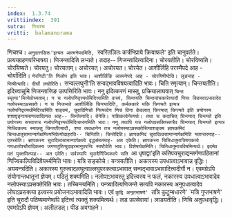 ```yaml
---
index:  1.3.74
vrittiindex:  391
sutra:  णिचश्च
vritti:  balamanorama 
---
```


णिचश्च। `अनुदात्तङितः'इत्यत आत्मनेपदमिति, `स्वरितञितः कर्त्रभिप्राये क्रियाफले' इति चानुवर्तते। प्रत्ययग्रहणपरिभाषया। णिजन्तादिति लभ्यते। तदाह-- णिजन्तादित्यादिना। चोरयतीति। चोरयिष्यति। चोरयिष्यते। चोरयतु। चोरयताम्। अचोरयत्। अचोरयत। चोरयेत। आशीर्लिहि परस्मैपदे आह - चोर्यादिति। `णेरनिटी'ति णिलोप इति भावः। आशीर्लिङि आत्मनेपदे आह - चोरयिषीष्टेति। लुङ्याह - णिश्रीत्यादि। दीर्घो लघोरिति। `सन्वल्लघुनी'ति सन्वद्भावविषयत्वादिति भावः। चिति स्मृत्याम्। चिन्तयतीति। इदित्त्वान्नुमि णिजन्तात्तिङ उत्पत्तिरिति भावः। ननु इदित्करणं मास्तु, प्रक्रियालाघवात् `चिन्त स्मृत्या'मित्येवोच्यताम्। न च नलोपनिवृत्त्यर्थमिदित्त्वमिति वाच्यं, चिन्तयति चिन्तयांचकारेत्यादौ णिचः क्ङित्त्वाऽभावादेव नलोपस्याऽप्रसक्तेः। न च णिजभावे आशीर्लिङि चिन्त्यादिति, कर्मलकारे यकि चिन्त्यते इत्यत्र नलोपनिवृत्त्यर्थमिदित्त्वमिति शङ्क्यं, चुरादिणिचो नित्यत्वेन णिचं विना केवलात् चिन्त्यात् चिन्त्यते इति प्रयोगस्य शशशृङ्गायमाणत्वादित्यत आह-- चिन्तेत्यादि। तेनेति। पाक्षिकत्वेनेत्यर्थः। तथा च कदाचित् चिन्त्यात् चिन्त्यते इति प्रयोगस्य सत्त्वात्तत्र नलोपनिवृत्त्यर्थमिदित्करणमिति भावः। ननु तथापि यत्र नलोपप्रसक्तिस्तत्रैव चिन्त्यात् चिन्त्यते इत्यत्र णिज्विकल्पः स्यान्नतु चिन्ततीत्यादौ, शपा व्यवधानेन तत्र नलोपस्याऽप्रसक्तेरित्याशङ्क्य ज्ञापकमिदं चिन्तधातुसामान्यापेक्षमित्यभिप्रेत्योदाहरति-- चिन्तिति। चिन्तेदिति। ज्ञापकमिदं चुरादित्वसामान्यापेक्षमिति मतान्तरमाह--एतच्चेति। ज्ञापकस्य चुरादित्वसामान्यापेक्षत्वे वृद्धसंमतमाह- अत एकेति। ज्ञापकस्य चितिधातुमात्रिषयकत्वे गणधातोश्चौरादिकस्य जगणतुरित्युदाहरमानुपपत्तिः स्पष्टैवेति भावः। विशेषापेक्षमिति। चितिधातुमात्रविषमित्यर्थः। इदमेव मतं युक्तमित्याह-- अत एवेति। सर्वस्यापि चुरादैर्णिज्विकल्पे सति `आ धृषाद्वा'इति कतिपयचुराद्यन्तर्गणपठितानां णिज्विकल्पिविदिवैयर्थ्यमिति भावः। यत्रि सङ्कोचे। यन्त्रयतीति। अकारस्य उपधात्वाऽभावान्न वृद्धिः। अययन्त्रदिति। अकारस्य गुरुत्वादलघुत्वाल्लघुपरकत्वाऽभावात् सन्वद्भावाऽभावादित्त्वदीर्गौ न। एवमग्रेऽपि संयोगान्तधातूनां ज्ञेयम्। पठितुं शक्यमिति। नलोपाऽभावस्तु इदित्त्वस्य न फलं, नकारस्य उपधात्वाऽभावादेव नलोपस्याऽप्रसक्तेरिति भावः। तच्चिन्त्यमिति। यन्त्र्यादित्यणिजन्ते सत्यपि नकारस्य अनुपधात्वादेव लोपाऽप्रसक्त्या इत्त्वस्य प्रयोजनाऽभावादिति भावः। एवं `कुद्रि अनृतभाषणे' `तत्रि कुटुम्बधारणे' `मत्रि गुप्तभाषणे' इति चुरादौ पठिष्यमाणेष्वपि इदित्त्वं त्यक्तुं शक्यमित्यर्थः। लड उपसेवायां। लाडयतीति। णिचि अतुपधावृद्धिः। एवमग्रेऽपि ज्ञेयम्। अलीलडत्। पीड अवगाहने।

